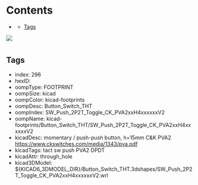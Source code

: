 



Contents
========

* [](#)
	* [Tags](#tags)
  
![][im]
# 

## Tags

- index: 296
- hexID: 
- oompType: FOOTPRINT
- oompSize: kicad
- oompColor: kicad-footprints
- oompDesc: Button_Switch_THT
- oompIndex: SW_Push_2P2T_Toggle_CK_PVA2xxH4xxxxxxV2
- oompName: kicad-footprints/Button_Switch_THT/SW_Push_2P2T_Toggle_CK_PVA2xxH4xxxxxxV2
- kicadDesc: momentary / push-push button, h=15mm C&K PVA2 https://www.ckswitches.com/media/1343/pva.pdf
- kicadTags: tact sw push PVA2 DPDT
- kicadAttr: through_hole
- kicad3DModel: ${KICAD6_3DMODEL_DIR}/Button_Switch_THT.3dshapes/SW_Push_2P2T_Toggle_CK_PVA2xxH4xxxxxxV2.wrl



[im]: image.png
